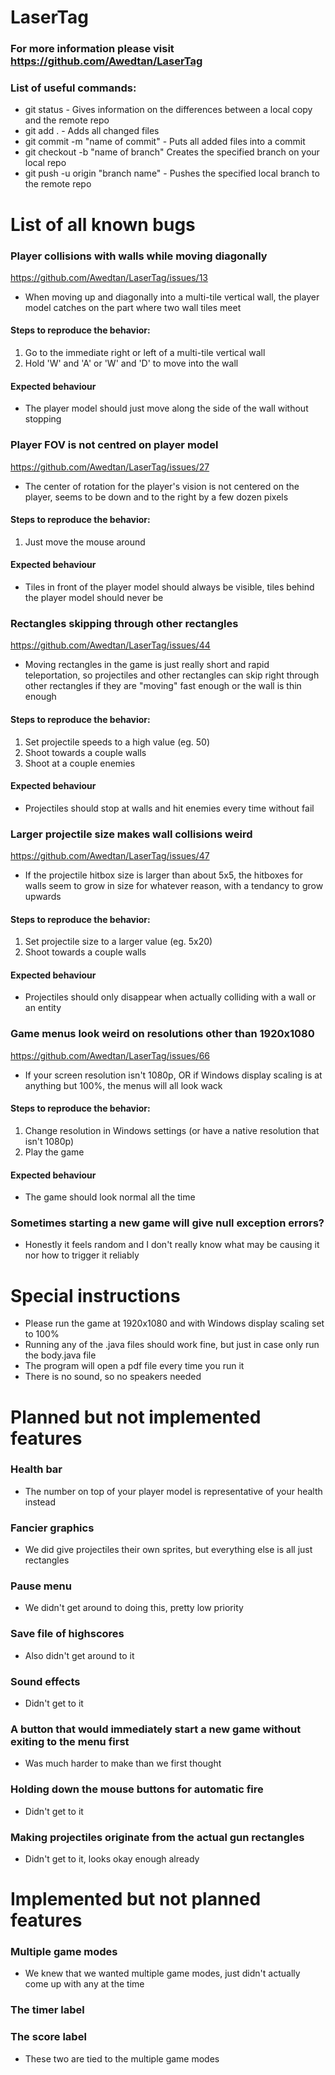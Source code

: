 # LaserTag
### For more information please visit https://github.com/Awedtan/LaserTag
### List of useful commands:
- git status - Gives information on the differences between a local copy and the remote repo
- git add . - Adds all changed files
- git commit -m "name of commit" - Puts all added files into a commit
- git checkout -b "name of branch" Creates the specified branch on your local repo
- git push -u origin "branch name" - Pushes the specified local branch to the remote repo


# List of all known bugs
### Player collisions with walls while moving diagonally
https://github.com/Awedtan/LaserTag/issues/13
- When moving up and diagonally into a multi-tile vertical wall, the player model catches on the part where two wall tiles meet
#### Steps to reproduce the behavior:
1. Go to the immediate right or left of a multi-tile vertical wall
2. Hold 'W' and 'A' or 'W' and 'D' to move into the wall
#### Expected behaviour
- The player model should just move along the side of the wall without stopping


### Player FOV is not centred on player model
https://github.com/Awedtan/LaserTag/issues/27
- The center of rotation for the player's vision is not centered on the player, seems to be down and to the right by a few dozen pixels
#### Steps to reproduce the behavior:
1. Just move the mouse around
#### Expected behaviour
- Tiles in front of the player model should always be visible, tiles behind the player model should never be


### Rectangles skipping through other rectangles
https://github.com/Awedtan/LaserTag/issues/44
- Moving rectangles in the game is just really short and rapid teleportation, so projectiles and other rectangles can skip right through other rectangles if they are "moving" fast enough or the wall is thin enough
#### Steps to reproduce the behavior:
1. Set projectile speeds to a high value (eg. 50)
2. Shoot towards a couple walls
3. Shoot at a couple enemies

#### Expected behaviour
- Projectiles should stop at walls and hit enemies every time without fail


### Larger projectile size makes wall collisions weird
https://github.com/Awedtan/LaserTag/issues/47
- If the projectile hitbox size is larger than about 5x5, the hitboxes for walls seem to grow in size for whatever reason, with a tendancy to grow upwards
#### Steps to reproduce the behavior:
1. Set projectile size to a larger value (eg. 5x20)
2. Shoot towards a couple walls

#### Expected behaviour
- Projectiles should only disappear when actually colliding with a wall or an entity


### Game menus look weird on resolutions other than 1920x1080
https://github.com/Awedtan/LaserTag/issues/66
- If your screen resolution isn't 1080p, OR if Windows display scaling is at anything but 100%, the menus will all look wack
#### Steps to reproduce the behavior:
1. Change resolution in Windows settings (or have a native resolution that isn't 1080p)
2. Play the game

#### Expected behaviour
- The game should look normal all the time


### Sometimes starting a new game will give null exception errors?
- Honestly it feels random and I don't really know what may be causing it nor how to trigger it reliably


# Special instructions
- Please run the game at 1920x1080 and with Windows display scaling set to 100%
- Running any of the .java files should work fine, but just in case only run the body.java file
- The program will open a pdf file every time you run it
- There is no sound, so no speakers needed


# Planned but not implemented features
### Health bar
- The number on top of your player model is representative of your health instead

### Fancier graphics
- We did give projectiles their own sprites, but everything else is all just rectangles

### Pause menu
- We didn't get around to doing this, pretty low priority

### Save file of highscores
- Also didn't get around to it

### Sound effects
- Didn't get to it

### A button that would immediately start a new game without exiting to the menu first
- Was much harder to make than we first thought

### Holding down the mouse buttons for automatic fire
- Didn't get to it

### Making projectiles originate from the actual gun rectangles
- Didn't get to it, looks okay enough already

# Implemented but not planned features
### Multiple game modes
- We knew that we wanted multiple game modes, just didn't actually come up with any at the time
### The timer label
### The score label
- These two are tied to the multiple game modes
